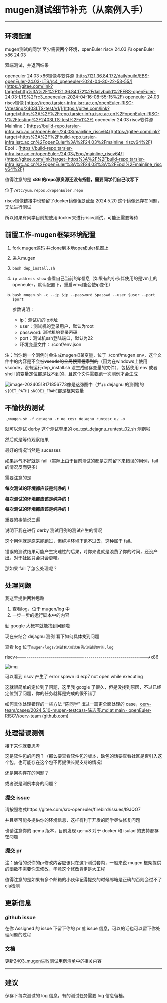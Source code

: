 # mugen测试细节补充（从案例入手）

-----

## 环境配置

mugen测试的同学 至少需要两个环境，openEuler riscv  24.03 和 openEuler x86 24.03

双端测试，并返回结果

openeuler 24.03 x86镜像与软件源
[http://121.36.84.172/dailybuild/EBS-openEuler-24.03-LTS/rc4_openeuler-2024-04-30-22-53-55/](https://gitee.com/link?target=http%3A%2F%2F121.36.84.172%2Fdailybuild%2FEBS-openEuler-24.03-LTS%2Frc3_openeuler-2024-04-16-08-55-15%2F)
openeuler 24.03 riscv镜像
[https://repo.tarsier-infra.isrc.ac.cn/openEuler-RISC-V/testing/2403LTS-test/v1/](https://gitee.com/link?target=https%3A%2F%2Frepo.tarsier-infra.isrc.ac.cn%2FopenEuler-RISC-V%2Ftesting%2F2403LTS-test%2Fv1%2F)
openeuler 24.03 riscv软件源
Mainline：[https://build-repo.tarsier-infra.isrc.ac.cn/openEuler:/24.03/mainline_riscv64/](https://gitee.com/link?target=https%3A%2F%2Fbuild-repo.tarsier-infra.isrc.ac.cn%2FopenEuler%3A%2F24.03%2Fmainline_riscv64%2F)
Epol：[https://build-repo.tarsier-infra.isrc.ac.cn/openEuler:/24.03:/Epol/mainline_riscv64/](https://gitee.com/link?target=https%3A%2F%2Fbuild-repo.tarsier-infra.isrc.ac.cn%2FopenEuler%3A%2F24.03%3A%2FEpol%2Fmainline_riscv64%2F)

值得注意的是 **x86 的repo源资源还没有搭载，需要同学们自己改写下** 

位于`/etc/yum.repos.d/openEuler.repo`

riscv镜像链接中也预留了docker镜像但是截至 2024.5.20 这个镜像还存在问题，无法进行测试

所以如果有同学目前想使用docker来进行riscv测试，可能还需要等待

## 前置工作-mugen框架环境配置

1. fork mugen源码 并clone到本地openEuler机器上

2. 进入mugen

3. `bash dep_install.sh`

4. `ip address show` 查看自己当前的ip信息（如果有的小伙伴使用的是vm上的openeuler，默认配置下，重启vm可能会使ip变化）

5. `bash mugen.sh -c --ip $ip --password $passwd --user $user --port $port`

   参数说明：

   - ip：测试机的ip地址
   - user：测试机的登录用户，默认为root
   - password: 测试机的登录密码
   - port：测试机ssh登陆端口，默认为22
   - 环境变量文件：./conf/env.json 

注：当你跑一个测例时会生成mugen框架变量，位于 ./conf/mugen.env，这个文件中的内容是不会被~~vscode的全局搜索搜索到的~~（因为在windows上使用vscode，没有运行dep_install.sh 没生成储存变量的文件），包括使用 env 或者 shell 的变量定位都是找不到的，且这个文件需要跑一次测例才会生成

![image-20240518171856773](https://gitee.com/feifei-fertilizer/img/raw/master/img/image-20240518171856773.png)像是这张图中（并非 dejagnu 的测例)的 `${OET_PATH}` `$NODE1_FRAME`都是框架变量

## ~~不~~愉快的测试

`./mugen.sh -f dejagnu -r oe_test_dejagnu_runtest_02 -x`

就可以测试 derby 这个测试套里的 oe_test_dejagnu_runtest_02.sh 测例啦

然后就是等待观察结果

最好的情况当然是 sucesses

如果运气不好就是 fail（实际上由于目前测试的都是之前留下来错误的用例，fail的情况反而更多）

需要注意的是 

**每次测试的环境都应该是纯净的！**

**每次测试的环境都应该是纯净的！**

**每次测试的环境都应该是纯净的！** 

重要的事情说三遍

说明下我在进行 derby 测试用例的测试产生的情况

这个用例就是原来能跑过，但纯净环境下跑不过去，这种属于 fail。

错误的测试结果可能产生灾难性的后果，对你来说就是浪费了你的时间，还没产出。对于社区只会只会更糟。

那如果 fail 了怎么处理呢？

## 处理问题

我这里提供两种思路

1. 查看log，位于 mugen/log 中
2. 一步一步的运行脚本中的内容

勤 google 大概率就能找到问题啦

现在来结合 dejagnu 测例 看下如何具体找到问题

查看 log 位于`mugen/logs/测试套/测试用例/测试的时间.log`

riscv<-------------------------------------------------------------->x86

![img](https://gitee.com/feifei-fertilizer/img/raw/master/img/ea64bd74_11992961.png)

可以看到 riscv 产生了 error
spawn id exp7 not open while executing

这就很简单的定位到了问题，这里我 google 了很久，但是没找到原因，不过已经定位到了问题，你的任务就算是完成的很不错了

如何具体处理错误的一些方法 “陈同学” 出过一篇更全面处理的 case，[oerv-team/cases/2024.5.10-mugen-testcase-陈志康.md at main · openEuler-RISCV/oerv-team (github.com)](https://github.com/openEuler-RISCV/oerv-team/blob/main/cases/2024.5.10-mugen-testcase-陈志康.md)

## 处理错误测例

接下来你就要思考

这是软件包的问题？（那么要查看软件包的版本，缺包的话要查看社区是否引入这个包，也可能存在这个包不再提供长期支持的情况）

还是架构存在的问题？ 

或者说是测例本身的问题？

### 提交 issue

请按照格式https://gitee.com/src-openeuler/firebird/issues/I9JQO7 

并且尽可能多提供你的环境信息，这样有利于开发的同学尽快修复问题

也请注意你的 qemu 版本，目前发现 qemu8 对于 docker 和 isulad 的支持都存在问题

### 提交 pr

注：通俗的说你的pr修改内容应该只在这个测试套内，一般来说 mugen 框架提供的函数不需要你去修改，毕竟这个修改肯定是大工程

值得注意的是如果有多个邮箱的小伙伴记得提交的时候邮箱是正确的否则会过不了cla检测

## 更新信息

### github issue

在你 Assigned 的 issue 下留下你的 pr 或 issue 信息，可以的话也可以留下你处理问题的过程

### 文档

更新[2403_mugen失败测试用例清单](https://docs.qq.com/sheet/DSkZMUm9vSHFhTURL?tab=BB08J2)中的相关内容

-----

## 建议

保存下每次测试的 log 信息，有的测试任务需要 log 信息留档。